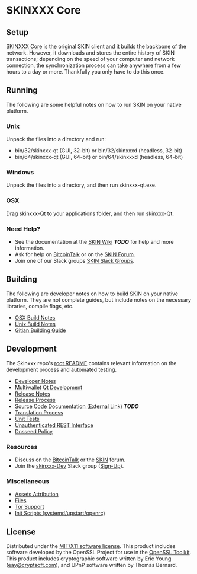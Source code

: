 SKINXXX Core
=====================

Setup
---------------------
[SKINXXX Core](http://www.skin.xxx/wallet) is the original SKIN client and it builds the backbone of the network. However, it downloads and stores the entire history of SKIN transactions; depending on the speed of your computer and network connection, the synchronization process can take anywhere from a few hours to a day or more. Thankfully you only have to do this once.

Running
---------------------
The following are some helpful notes on how to run SKIN on your native platform.

### Unix

Unpack the files into a directory and run:

- bin/32/skinxxx-qt (GUI, 32-bit) or bin/32/skinxxxd (headless, 32-bit)
- bin/64/skinxxx-qt (GUI, 64-bit) or bin/64/skinxxxd (headless, 64-bit)

### Windows

Unpack the files into a directory, and then run skinxxx-qt.exe.

### OSX

Drag skinxxx-Qt to your applications folder, and then run skinxxx-Qt.

### Need Help?

* See the documentation at the [SKIN Wiki](https://en.bitcoin.it/wiki/Main_Page) ***TODO***
for help and more information.
* Ask for help on [BitcoinTalk](https://bitcointalk.org/index.php?topic=1262920.0) or on the [SKIN Forum](http://forum.www.skin.xxx/).
* Join one of our Slack groups [SKIN Slack Groups](https://www.skin.xxx/slack-logins/).

Building
---------------------
The following are developer notes on how to build SKIN on your native platform. They are not complete guides, but include notes on the necessary libraries, compile flags, etc.

- [OSX Build Notes](build-osx.md)
- [Unix Build Notes](build-unix.md)
- [Gitian Building Guide](gitian-building.md)

Development
---------------------
The Skinxxx repo's [root README](https://github.com/SkinXXX/skinxxx/skinxxx/blob/master/README.md) contains relevant information on the development process and automated testing.

- [Developer Notes](developer-notes.md)
- [Multiwallet Qt Development](multiwallet-qt.md)
- [Release Notes](release-notes.md)
- [Release Process](release-process.md)
- [Source Code Documentation (External Link)](https://dev.visucore.com/bitcoin/doxygen/) ***TODO***
- [Translation Process](translation_process.md)
- [Unit Tests](unit-tests.md)
- [Unauthenticated REST Interface](REST-interface.md)
- [Dnsseed Policy](dnsseed-policy.md)

### Resources

* Discuss on the [BitcoinTalk](https://bitcointalk.org/index.php?topic=1262920.0) or the [SKIN](http://forum.www.skin.xxx/) forum.
* Join the [skinxxx-Dev](https://skinxxx-dev.slack.com/) Slack group ([Sign-Up](https://skinxxx-dev.herokuapp.com/)).

### Miscellaneous
- [Assets Attribution](assets-attribution.md)
- [Files](files.md)
- [Tor Support](tor.md)
- [Init Scripts (systemd/upstart/openrc)](init.md)

License
---------------------
Distributed under the [MIT/X11 software license](http://www.opensource.org/licenses/mit-license.php).
This product includes software developed by the OpenSSL Project for use in the [OpenSSL Toolkit](https://www.openssl.org/). This product includes
cryptographic software written by Eric Young ([eay@cryptsoft.com](mailto:eay@cryptsoft.com)), and UPnP software written by Thomas Bernard.
